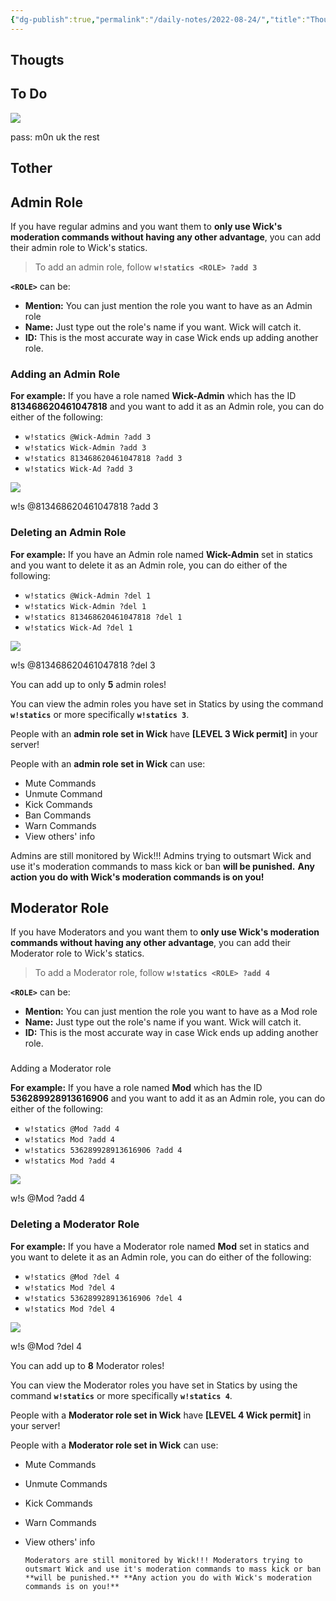 ```yaml
---
{"dg-publish":true,"permalink":"/daily-notes/2022-08-24/","title":"Thougts","tags":["dailynotes"]}
---
```


## Thougts

## To Do

![](https://i.imgur.com/FCAfjOw.png)

pass: m0n uk the rest

## Tother

## Admin Role

If you have regular admins and you want them to **only use Wick's moderation commands without having any other advantage**, you can add their admin role to Wick's statics.

> To add an admin role, follow **`w!statics <ROLE> ?add 3`**

**`<ROLE>`** can be:

-   **Mention:** You can just mention the role you want to have as an Admin role
-   **Name:** Just type out the role's name if you want. Wick will catch it.
-   **ID:** This is the most accurate way in case Wick ends up adding another role.


### Adding an Admin Role

**For example:** If you have a role named **Wick-Admin** which has the ID **813468620461047818** and you want to add it as an Admin role, you can do either of the following:

-   `w!statics @Wick-Admin ?add 3`
-   `w!statics Wick-Admin ?add 3`
-   `w!statics 813468620461047818 ?add 3`
-   `w!statics Wick-Ad ?add 3`


![](https://user-images.githubusercontent.com/73056456/111465134-c4838400-8732-11eb-808f-3ccedcd39e67.png)

w!s @813468620461047818 ?add 3

### Deleting an Admin Role

**For example:** If you have an Admin role named **Wick-Admin** set in statics and you want to delete it as an Admin role, you can do either of the following:

-   `w!statics @Wick-Admin ?del 1`
-   `w!statics Wick-Admin ?del 1`
-   `w!statics 813468620461047818 ?del 1`
-   `w!statics Wick-Ad ?del 1`


![](https://user-images.githubusercontent.com/73056456/111465152-c77e7480-8732-11eb-8903-444d090a26fc.png)

w!s @813468620461047818 ?del 3

You can add up to only **5** admin roles!

You can view the admin roles you have set in Statics by using the command **`w!statics`** or more specifically **`w!statics 3`**.

People with an **admin role set in Wick** have **[LEVEL 3 Wick permit]** in your server!

People with an **admin role set in Wick** can use:

-   Mute Commands
-   Unmute Command
-   Kick Commands
-   Ban Commands
-   Warn Commands
-   View others' info


Admins are still monitored by Wick!!! Admins trying to outsmart Wick and use it's moderation commands to mass kick or ban **will be punished.** **Any action you do with Wick's moderation commands is on you!**

## Moderator Role

If you have Moderators and you want them to **only use Wick's moderation commands without having any other advantage**, you can add their Moderator role to Wick's statics.

> To add a Moderator role, follow **`w!statics <ROLE> ?add 4`**

**`<ROLE>`** can be:

-   **Mention:** You can just mention the role you want to have as a Mod role
-   **Name:** Just type out the role's name if you want. Wick will catch it.
-   **ID:** This is the most accurate way in case Wick ends up adding another role.


###

Adding a Moderator role

**For example:** If you have a role named **Mod** which has the ID **536289928913616906** and you want to add it as an Admin role, you can do either of the following:

-   `w!statics @Mod ?add 4`
-   `w!statics Mod ?add 4`
-   `w!statics 536289928913616906 ?add 4`
-   `w!statics Mod ?add 4`


![](https://user-images.githubusercontent.com/73056456/111465174-cea58280-8732-11eb-9bb5-f680b0c3e6cc.png)

w!s @Mod ?add 4

### Deleting a Moderator Role

**For example:** If you have a Moderator role named **Mod** set in statics and you want to delete it as an Admin role, you can do either of the following:

-   `w!statics @Mod ?del 4`
-   `w!statics Mod ?del 4`
-   `w!statics 536289928913616906 ?del 4`
-   `w!statics Mod ?del 4`


![](https://user-images.githubusercontent.com/73056456/111465184-d1a07300-8732-11eb-9ca8-4544c8dc874d.png)

w!s @Mod ?del 4

You can add up to **8** Moderator roles!

You can view the Moderator roles you have set in Statics by using the command **`w!statics`** or more specifically **`w!statics 4`**.

People with a **Moderator role set in Wick** have **[LEVEL 4 Wick permit]** in your server!

People with a **Moderator role set in Wick** can use:

-   Mute Commands
-   Unmute Commands
-   Kick Commands
-   Warn Commands
-   View others' info


		Moderators are still monitored by Wick!!! Moderators trying to outsmart Wick and use it's moderation commands to mass kick or ban **will be punished.** **Any action you do with Wick's moderation commands is on you!**
